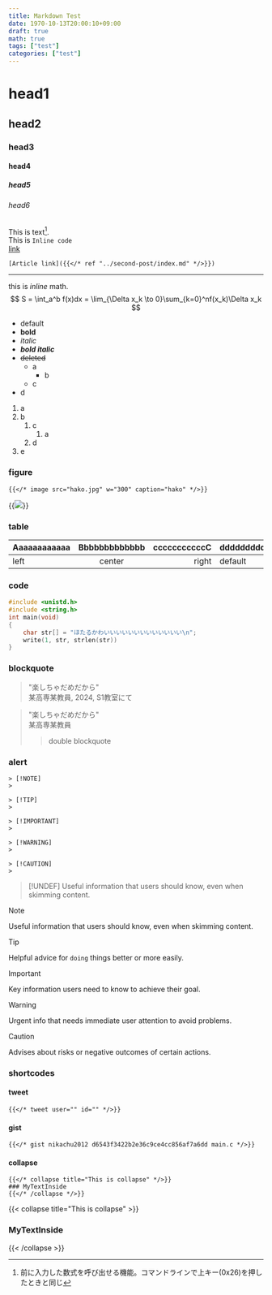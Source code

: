 ```yaml
---
title: Markdown Test
date: 1970-10-13T20:00:10+09:00
draft: true
math: true
tags: ["test"]
categories: ["test"]
---
```


# head1
## head2
### head3
#### head4
##### head5
###### head6

This is text[^1].  
This is `Inline code`  
[link](https://twitter.com)  

```plain
[Article link]({{</* ref "../second-post/index.md" */>}})
```
---

this is $inline$ math.  
$$
S = \int_a^b f(x)dx = \lim_{\Delta x_k \to 0}\sum_{k=0}^nf(x_k)\Delta x_k
$$

[^1]:前に入力した数式を呼び出せる機能。コマンドラインで上キー(0x26)を押したときと同じ

- default
- **bold**
- *italic*
- ***bold italic***
- ~~deleted~~
    - a
      - b
    - c
- d

1. a
2. b
    1. c
       1. a
    2. d
3. e

### figure

```plain
{{</* image src="hako.jpg" w="300" caption="hako" */>}}
```

{{<image src="image.png" w="200" caption="This is caption" >}}

### table
|Aaaaaaaaaaaa|Bbbbbbbbbbbbb|cccccccccccC|dddddddddddD|
|:--|:--:|--:|--|
|left|center|right|default|

### code
```c
#include <unistd.h>
#include <string.h>
int main(void)
{
    char str[] = "ほたるかわいいいいいいいいいいいいい\n";
    write(1, str, strlen(str))
}
```

### blockquote

> "楽しちゃだめだから"  
> 某高専某教員, 2024, S1教室にて


> "楽しちゃだめだから"  
> 某高専某教員
> > double blockquote


### alert

```plain
> [!NOTE]
> 

> [!TIP]
> 

> [!IMPORTANT]
> 

> [!WARNING]
> 

> [!CAUTION]
> 
```


> [!UNDEF]
> Useful information that users should know, even when skimming content.

> [!NOTE]
> Useful information that users should know, even when skimming content.

> [!TIP]
> Helpful advice for `doing` things better or more easily.

> [!IMPORTANT]
> Key information users need to know to achieve their goal.

> [!WARNING]
> Urgent info that needs immediate user attention to avoid problems.

> [!CAUTION]
> Advises about risks or negative outcomes of certain actions.


### shortcodes
#### tweet
```plain
{{</* tweet user="" id="" */>}}
```


#### gist
```plain
{{</* gist nikachu2012 d6543f3422b2e36c9ce4cc856af7a6dd main.c */>}}
```

#### collapse
```plain
{{</* collapse title="This is collapse" */>}}
### MyTextInside
{{</* /collapse */>}}

```

{{< collapse title="This is collapse" >}}
### MyTextInside
{{< /collapse >}}

